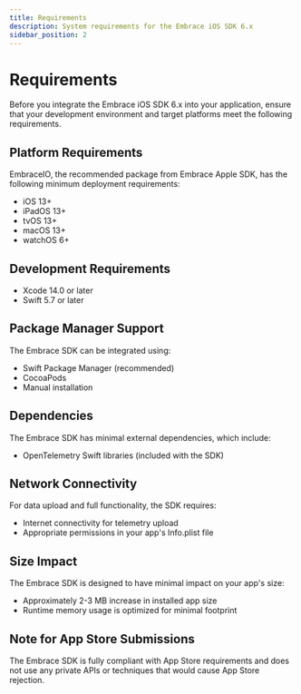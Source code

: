 ```yaml
---
title: Requirements
description: System requirements for the Embrace iOS SDK 6.x
sidebar_position: 2
---
```


# Requirements

Before you integrate the Embrace iOS SDK 6.x into your application, ensure that your development environment and target platforms meet the following requirements.

## Platform Requirements

EmbraceIO, the recommended package from Embrace Apple SDK, has the following minimum deployment requirements:

- iOS 13+
- iPadOS 13+
- tvOS 13+
- macOS 13+
- watchOS 6+

## Development Requirements

- Xcode 14.0 or later
- Swift 5.7 or later

## Package Manager Support

The Embrace SDK can be integrated using:

- Swift Package Manager (recommended)
- CocoaPods
- Manual installation

## Dependencies

The Embrace SDK has minimal external dependencies, which include:

- OpenTelemetry Swift libraries (included with the SDK)

## Network Connectivity

For data upload and full functionality, the SDK requires:

- Internet connectivity for telemetry upload
- Appropriate permissions in your app's Info.plist file

## Size Impact

The Embrace SDK is designed to have minimal impact on your app's size:

- Approximately 2-3 MB increase in installed app size
- Runtime memory usage is optimized for minimal footprint

## Note for App Store Submissions

The Embrace SDK is fully compliant with App Store requirements and does not use any private APIs or techniques that would cause App Store rejection. 